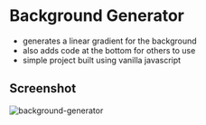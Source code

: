 # Background Generator

* generates a linear gradient for the background
* also adds code at the bottom for others to use
* simple project built using vanilla javascript

## Screenshot
![background-generator]("./img/background-gene.png")